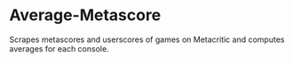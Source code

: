 Average-Metascore
=================

Scrapes metascores and userscores of games on Metacritic and computes averages for each console.